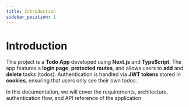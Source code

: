```yaml
---
title: Introduction
sidebar_position: 1
---
```


# Introduction

This project is a **Todo App** developed using **Next.js** and **TypeScript**. The app features a **login page**, **protected routes**, and allows users to **add** and **delete** tasks (todos). Authentication is handled via **JWT tokens** stored in **cookies**, ensuring that users only see their own todos.

In this documentation, we will cover the requirements, architecture, authentication flow, and API reference of the application.
